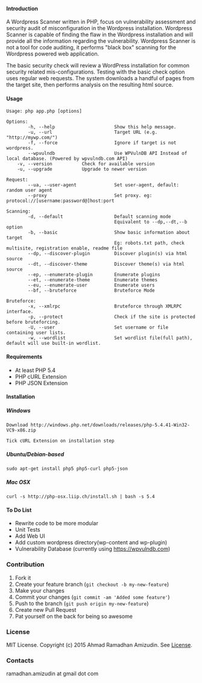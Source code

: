#### Introduction

A Wordpress Scanner written in PHP, focus on vulnerability assessment and security audit of misconfiguration in the Wordpress installation. 
Wordpress Scanner is capable of finding the flaw in the Wordpress installation and will provide all the information regarding the vulnerability. 
Wordpress Scanner is not a tool for code auditing, it performs "black box" scanning for the Wordpress powered web application. 

The basic security check will review a WordPress installation for common security related mis-configurations. Testing with the basic check option uses regular web requests. 
The system downloads a handful of pages from the target site, then performs analysis on the resulting html source. 

#### Usage
```
Usage: php app.php [options]

Options:
        -h, --help                      Show this help message.
        -u, --url                       Target URL (e.g. "http://mywp.com/")
        -f, --force                     Ignore if target is not wordpress.
        --wpvulndb                      Use WPVulnDB API Instead of local database. (Powered by wpvulndb.com API)
	-v, --version 			Check for available version
	-u, --upgrade 			Upgrade to newer version

Request:
        --ua, --user-agent              Set user-agent, default: random user agent
        --proxy                         Set proxy. eg: protocol://[username:password@]host:port

Scanning:
        -d, --default                   Default scanning mode
                                        Equivalent to --dp,--dt,--b option
        -b, --basic                     Show basic information about target
                                        Eg: robots.txt path, check multisite, registration enable, readme file
        --dp, --discover-plugin         Discover plugin(s) via html source
        --dt, --discover-theme          Discover theme(s) via html source
        --ep, --enumerate-plugin        Enumerate plugins
        --et, --enumerate-theme         Enumerate themes
        --eu, --enumerate-user          Enumerate users
        --bf, --bruteforce              Bruteforce Mode

Bruteforce:
        -x, --xmlrpc                    Bruteforce through XMLRPC interface.
        -p, --protect                   Check if the site is protected before bruteforcing.
        -U, --user                      Set username or file containing user lists.
        -w, --wordlist                  Set wordlist file(full path), default will use built-in wordlist.
```

#### Requirements
  
- At least PHP 5.4
- PHP cURL Extension  
- PHP JSON Extension  


#### Installation

##### Windows 

```Download http://windows.php.net/downloads/releases/php-5.4.41-Win32-VC9-x86.zip```  

```Tick cURL Extension on installation step```  

##### Ubuntu/Debian-based

```sudo apt-get install php5 php5-curl php5-json```

##### Mac OSX

```curl -s http://php-osx.liip.ch/install.sh | bash -s 5.4```

#### To Do List
- Rewrite code to be more modular
- Unit Tests
- Add Web UI
- Add custom wordpress directory(wp-content and wp-plugin)
- Vulnerability Database (currently using https://wpvulndb.com)


### Contribution

1. Fork it
2. Create your feature branch (`git checkout -b my-new-feature`)
3. Make your changes
4. Commit your changes (`git commit -am 'Added some feature'`)
5. Push to the branch (`git push origin my-new-feature`)
6. Create new Pull Request
7. Pat yourself on the back for being so awesome

### License

MIT License. Copyright (c) 2015 Ahmad Ramadhan Amizudin. See [License](https://github.com/RamadhanAmizudin/Wordpress-scanner/blob/master/LICENSE.txt).

### Contacts

ramadhan.amizudin at gmail dot com


